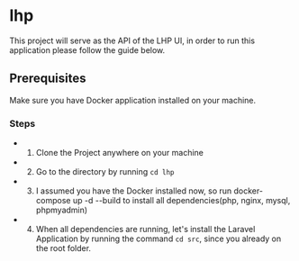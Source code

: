 # lhp
This project will serve as the API of the LHP UI, in order to run this application please follow the guide below.

## Prerequisites
Make sure you have Docker application installed on your machine.

### Steps
- 1. Clone the Project anywhere on your machine
- 2. Go to the directory by running `cd lhp`
- 3. I assumed you have the Docker installed now, so run docker-compose up -d --build to install all dependencies(php, nginx, mysql, phpmyadmin)
- 4. When all dependencies are running, let's install the Laravel Application by running the command `cd src`, since you already on the root folder.